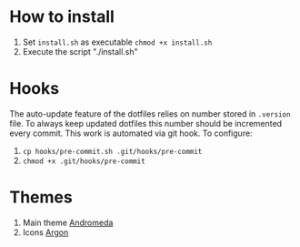 # How to install
1. Set `install.sh` as executable `chmod +x install.sh`
2. Execute the script "./install.sh"

# Hooks
The auto-update feature of the dotfiles relies on number stored in `.version` file. To always keep updated dotfiles this number should be incremented every commit. This work is automated via git hook.
To configure:
1. `cp hooks/pre-commit.sh .git/hooks/pre-commit`
2. `chmod +x .git/hooks/pre-commit`

# Themes
1. Main theme [Andromeda](https://www.xfce-look.org/p/2039961)
2. Icons [Argon](https://www.xfce-look.org/p/1490645)
